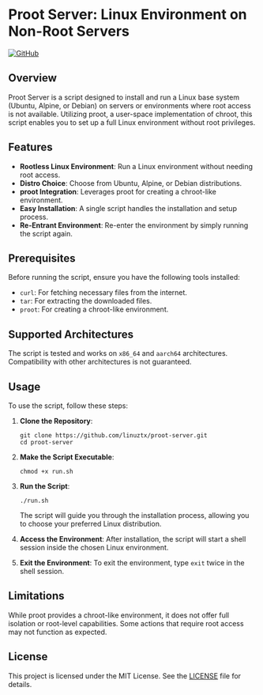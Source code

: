 # Proot Server: Linux Environment on Non-Root Servers

[![GitHub](https://img.shields.io/github/license/linuztx/proot-server)](https://github.com/linuztx/proot-server/blob/main/LICENSE)

## Overview

Proot Server is a script designed to install and run a Linux base system (Ubuntu, Alpine, or Debian) on servers or environments where root access is not available. Utilizing proot, a user-space implementation of chroot, this script enables you to set up a full Linux environment without root privileges.

## Features

- **Rootless Linux Environment**: Run a Linux environment without needing root access.
- **Distro Choice**: Choose from Ubuntu, Alpine, or Debian distributions.
- **proot Integration**: Leverages proot for creating a chroot-like environment.
- **Easy Installation**: A single script handles the installation and setup process.
- **Re-Entrant Environment**: Re-enter the environment by simply running the script again.

## Prerequisites

Before running the script, ensure you have the following tools installed:

- `curl`: For fetching necessary files from the internet.
- `tar`: For extracting the downloaded files.
- `proot`: For creating a chroot-like environment.

## Supported Architectures

The script is tested and works on `x86_64` and `aarch64` architectures. Compatibility with other architectures is not guaranteed.

## Usage

To use the script, follow these steps:

1. **Clone the Repository**:

   ```shell
   git clone https://github.com/linuztx/proot-server.git
   cd proot-server
   ```

2. **Make the Script Executable**:

   ```shell
   chmod +x run.sh
   ```

3. **Run the Script**:

   ```shell
   ./run.sh
   ```

   The script will guide you through the installation process, allowing you to choose your preferred Linux distribution.

4. **Access the Environment**:
   After installation, the script will start a shell session inside the chosen Linux environment.

5. **Exit the Environment**:
   To exit the environment, type `exit` twice in the shell session.

## Limitations

While proot provides a chroot-like environment, it does not offer full isolation or root-level capabilities. Some actions that require root access may not function as expected.

## License

This project is licensed under the MIT License. See the [LICENSE](LICENSE) file for details.
